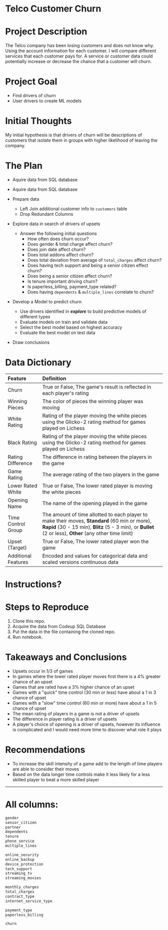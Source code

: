 # Telco Customer Churn

# Project Description

The Telco company has been losing customers and does not know why.  Using the account information for each customer. I will compare different services that each customer pays for. A service or customer data could potentially increase or decrease the chance that a customer will churn.

# Project Goal

* Find drivers of churn
* User drivers to create ML models

# Initial Thoughts

My initial hypothesis is that drivers of churn will be descriptions of customers that isolate them in groups with higher likelihood of leaving the company.

# The Plan

* Aquire data from SQL database

* Aquire data from SQL database
 
* Prepare data
   * Left Join additional customer info to `customers` table
   * Drop Redundant Columns
 
* Explore data in search of drivers of upsets
   * Answer the following initial questions
       * How often does churn occur?
       * Does gender & total charge affect churn?
       * Does join date affect churn?
       * Does total addons affect churn?
       * Does total deviation from average of `total_charges` affect churn?
       * Does having tech support and  being a senior citizen effect churn?
       * Does being a senior citizen affect churn?
       * Is tenure important driving churn?
       * Is paperless_billing, payment_type related?
       * Does having `dependents` & `multiple_lines` correlate to churn?

* Develop a Model to predict churn
   * Use drivers identified in _**explore**_ to build predictive models of different types
   * Evaluate models on train and validate data
   * Select the best model based on highest accuracy
   * Evaluate the best model on test data
 
* Draw conclusions

# Data Dictionary
| Feature | Definition |
|:--------|:-----------|
|Churn| True or False, The game's result is reflected in each player's rating|
|Winning Pieces| The color of pieces the winning player was moving|
|White Rating| Rating of the player moving the white pieces using the Glicko-2 rating method for games played on Lichess|
|Black Rating| Rating of the player moving the white pieces using the Glicko-2 rating method for games played on Lichess|
|Rating Difference| The difference in rating between the players in the game|
|Game Rating| The average rating of the two players in the game|
|Lower Rated White| True or False, The lower rated player is moving the white pieces|
|Opening Name| The name of the opening played in the game|
|Time Control Group| The amount of time allotted to each player to make their moves, **Standard** (60 min or more), **Rapid** (30 - 15 min), **Blitz** (5 - 3 min), or **Bullet** (2 or less), **Other** (any other time limit)|
|Upset (Target)| True or False, The lower rated player won the game|
|Additional Features|Encoded and values for categorical data and scaled versions continuous data|
 

# Instructions?



# Steps to Reproduce
1) Clone this repo.
2) Acquire the data from Codeup SQL Database
3) Put the data in the file containing the cloned repo.
4) Run notebook.

# Takeaways and Conclusions
* Upsets occur in 1/3 of games
* In games where the lower rated player moves first there is a 4% greater chance of an upset
* Games that are rated have a 3% higher chance of an upset
* Games with a "quick" time control (30 min or less) have about a 1 in 3 chance of upset
* Games with a "slow" time control (60 min or more) have about a 1 in 5 chance of upset
* The mean rating of players in a game is not a driver of upsets
* The difference in player rating is a driver of upsets
* A player's choice of opening is a driver of upsets, however its influence is complicated and I would need more time to discover what role it plays



# Recommendations
* To increase the skill intensity of a game add to the length of time players are able to consider their moves
* Based on the data longer time controls make it less likely for a less skilled player to beat a more skilled player

---

# All columns:

```python
gender
senior_citizen
partner
dependents
tenure
phone_service
multiple_lines
```
```python
online_security
online_backup
device_protection
tech_support
streaming_tv
streaming_movies
```
```python
monthly_charges
total_charges
contract_type
internet_service_type
```
```python
payment_type
paperless_billing
```
```python
churn
```
